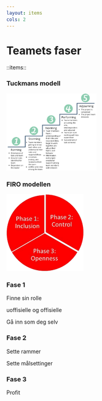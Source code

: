 ```yaml
---
layout: items
cols: 2
---
```


# Teamets faser

::items::

<div v-click="[1,3]"> 
<h3>Tuckmans modell</h3>
<img border="rounded" src="../public/Tuckman.webp" style="height: 200px"> 
</div> 

<div v-click="[2,7]" 
v-motion  
:initial="{ x:0 }"
:click-1-2="{ x: 0 }"
:click-3-4="{ x: -150 }"
:leave="{ x: 0 }"
>
<h3>FIRO modellen</h3>
<img border="rounded" src="../public/FIRO.png" style="height: 200px">
</div>

<div v-click="[4,5]"
v-motion  
:click-4-5="{ x: 0, y: -200 }"
>
<h3>Fase 1</h3>
<p>Finne sin rolle</p>
<p>uoffisielle og offisielle </p>
<p>Gå inn som deg selv</p>
</div>

<div v-click="[5,6]"
v-motion  
:click-5-6="{ x: -300, y: -200 }"
>
<h3>Fase 2</h3>
<p>Sette rammer</p>
<p>Sette målsettinger</p>
</div>

<div v-click="[6,7]"
v-motion  
:click-6-7="{ x: 280, y: -160 }"
>
<h3>Fase 3</h3>
<p>Profit</p>
</div>
<!-- 
Det finnes fryktelig mange meninger og modeller for fasene et team eller en gruppe går igjennom. Her har vi et par velkjente som vi ønsker å trekke frem.
Den første er kjent som Tuckmans stages of group development. De ulike fasene er trukket frem som nødvendige faser et team må gå igjennom for å vokse, takle problemer og levere resultater.
Det er vanskelig å si seg uenig i de ulike fasene, men modellen kan minne om fossefallsmodellen, og det å bygge et team er ingen 'one and done' prosess. 


Derfor ønsker vi å trekke frem en annen modell som belyser mye av det samme, men med en mer kontinuerlig tilnærming. 
Denne modellen har et større fokus på at det å bygge team er en syklus som gjør at man kan gå tilbake til tidligere steg når teamet møter endringer.  
 -->
---
layout: items
cols: 2
---

# Hvordan oppnå et godt fungerende team
::items::

<div>

## Sosialt

<v-clicks depth="2">

- Finne sin rolle
- uoffisiell
- offisiell
- Gå inn som deg selv

</v-clicks>
</div>

<div>

## Løse oppdrag

<v-clicks depth="2">

- Sette i fellesskap*:
- Rammer 
- Mål
- Danne eierskap

</v-clicks>
</div>

<!-- 
Husk å nevne at dette er en kontinuerlig prosess som må gjøres hver gang det skjer utskiftninger i teamet.
 -->

